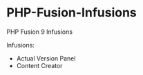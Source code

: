 # PHP-Fusion-Infusions
PHP Fusion 9 Infusions

Infusions:
 - Actual Version Panel
 - Content Creator